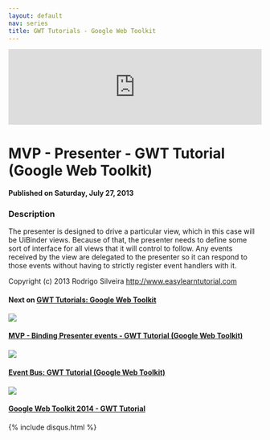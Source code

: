 ```yaml
---
layout: default
nav: series
title: GWT Tutorials - Google Web Toolkit
---
```


<div class="container">
    <div class="row mt grid">
        <div class="mt"></div>
        <div class="row" style="margin-bottom: 20px;">
            <div class="col-sm-push-1 col-sm-10 col-md-push-2 col-md-8">
                <div class="video-container">
                    <iframe width="100%" src="https://www.youtube.com/embed/M1TvvjY7Q_8" frameborder="0" allowfullscreen></iframe>
                </div>
            </div>
            <div class="clearfix"></div>
            <div class="col-md-8">
                <h1>MVP - Presenter - GWT Tutorial (Google Web Toolkit)</h1>
                <h4>Published on Saturday, July 27, 2013</h4>
                <h3>Description</h3>
                <p>The presenter is designed to drive a particular view, which in this case will be UiBinder views. Because of that, the presenter needs to define some sort of interface for all views that it will control to follow. Any events received by the view are delegated to the presenter so it can respond to those events without having to strictly register event handlers with it.

Copyright (c) 2013 Rodrigo Silveira http://www.easylearntutorial.com</p>
            </div>
            <div class="col-md-4">
                <h4>Next on <a href="/series/gwt-tutorials-google-web-toolkit">GWT Tutorials: Google Web Toolkit</a></h4><div class="row" style="margin-bottom: 20px">
            <div class="col-md-6">
                <a href="/series/gwt-tutorials-google-web-toolkit/mvp-binding-presenter-events-gwt-tutorial-google-web-toolkit-">
                    <img src="/img/blank.gif" data-echo="https://i.ytimg.com/vi/TR2h0W8pNtU/hqdefault.jpg" class="img-responsive" />
                </a>
            </div>
            <div class="col-md-6">
                <h4>
                    <a href="/series/gwt-tutorials-google-web-toolkit/mvp-binding-presenter-events-gwt-tutorial-google-web-toolkit-">MVP - Binding Presenter events - GWT Tutorial (Google Web Toolkit)</a>
                </h4>
            </div>
        </div><div class="row" style="margin-bottom: 20px">
            <div class="col-md-6">
                <a href="/series/gwt-tutorials-google-web-toolkit/event-bus-gwt-tutorial-google-web-toolkit-">
                    <img src="/img/blank.gif" data-echo="https://i.ytimg.com/vi/2939gdrNymg/hqdefault.jpg" class="img-responsive" />
                </a>
            </div>
            <div class="col-md-6">
                <h4>
                    <a href="/series/gwt-tutorials-google-web-toolkit/event-bus-gwt-tutorial-google-web-toolkit-">Event Bus: GWT Tutorial (Google Web Toolkit)</a>
                </h4>
            </div>
        </div><div class="row" style="margin-bottom: 20px">
            <div class="col-md-6">
                <a href="/series/gwt-tutorials-google-web-toolkit/google-web-toolkit-2014-gwt-tutorial">
                    <img src="/img/blank.gif" data-echo="https://i.ytimg.com/vi/WTJ4w-J81oE/hqdefault.jpg" class="img-responsive" />
                </a>
            </div>
            <div class="col-md-6">
                <h4>
                    <a href="/series/gwt-tutorials-google-web-toolkit/google-web-toolkit-2014-gwt-tutorial">Google Web Toolkit 2014 - GWT Tutorial</a>
                </h4>
            </div>
        </div>
            </div>
            <div class="col-md-8">
                {% include disqus.html %}
            </div>
        </div>
    </div>
    <div class="row mt grid"></div>
</div>
